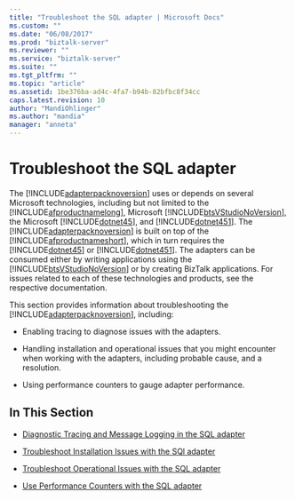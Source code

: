```yaml
---
title: "Troubleshoot the SQL adapter | Microsoft Docs"
ms.custom: ""
ms.date: "06/08/2017"
ms.prod: "biztalk-server"
ms.reviewer: ""
ms.service: "biztalk-server"
ms.suite: ""
ms.tgt_pltfrm: ""
ms.topic: "article"
ms.assetid: 1be376ba-ad4c-4fa7-b94b-82bfbc8f34cc
caps.latest.revision: 10
author: "MandiOhlinger"
ms.author: "mandia"
manager: "anneta"
---
```

# Troubleshoot the SQL adapter
The [!INCLUDE[adapterpacknoversion](../../includes/adapterpacknoversion-md.md)] uses or depends on several Microsoft technologies, including but not limited to the [!INCLUDE[afproductnamelong](../../includes/afproductnamelong-md.md)], Microsoft [!INCLUDE[btsVStudioNoVersion](../../includes/btsvstudionoversion-md.md)], the Microsoft [!INCLUDE[dotnet45](../../includes/dotnet45-md.md)], and [!INCLUDE[dotnet451](../../includes/dotnet451-md.md)]. The [!INCLUDE[adapterpacknoversion](../../includes/adapterpacknoversion-md.md)] is built on top of the [!INCLUDE[afproductnameshort](../../includes/afproductnameshort-md.md)], which in turn requires the [!INCLUDE[dotnet45](../../includes/dotnet45-md.md)] or [!INCLUDE[dotnet451](../../includes/dotnet451-md.md)]. The adapters can be consumed either by writing applications using the [!INCLUDE[btsVStudioNoVersion](../../includes/btsvstudionoversion-md.md)] or by creating BizTalk applications. For issues related to each of these technologies and products, see the respective documentation.  
  
 This section provides information about troubleshooting the [!INCLUDE[adapterpacknoversion](../../includes/adapterpacknoversion-md.md)], including:  
  
-   Enabling tracing to diagnose issues with the adapters.  
  
-   Handling installation and operational issues that you might encounter when working with the adapters, including probable cause, and a resolution.  
  
-   Using performance counters to gauge adapter performance.  
  
## In This Section  
  
-   [Diagnostic Tracing and Message Logging in the SQL adapter](../../adapters-and-accelerators/adapter-sql/diagnostic-tracing-and-message-logging-in-the-sql-adapter.md)  
  
-   [Troubleshoot Installation Issues with the SQl adapter](../../adapters-and-accelerators/adapter-sql/troubleshoot-installation-issues-with-the-sql-adapter.md)  
  
-   [Troubleshoot Operational Issues with the SQL adapter](../../adapters-and-accelerators/adapter-sql/troubleshoot-operational-issues-with-the-sql-adapter.md)  
  
-   [Use Performance Counters with the SQL adapter](../../adapters-and-accelerators/adapter-sql/use-performance-counters-with-the-sql-adapter.md)